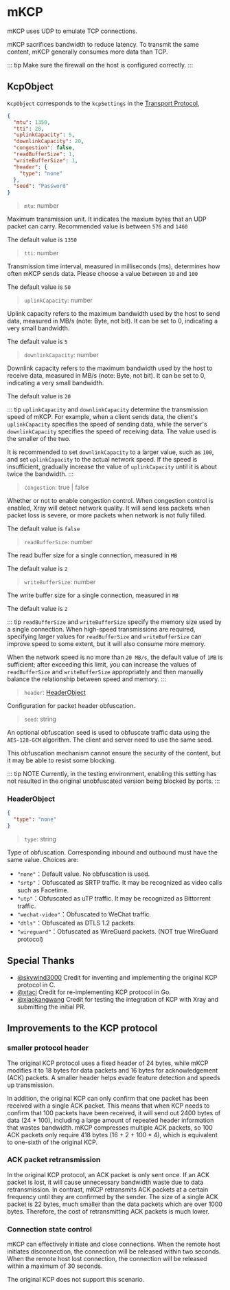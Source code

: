 # mKCP

mKCP uses UDP to emulate TCP connections.

mKCP sacrifices bandwidth to reduce latency. To transmit the same content, mKCP generally consumes more data than TCP.

::: tip
Make sure the firewall on the host is configured correctly.
:::

## KcpObject

`KcpObject` corresponds to the `kcpSettings` in the [Transport Protocol](../transport.md),

```json
{
  "mtu": 1350,
  "tti": 20,
  "uplinkCapacity": 5,
  "downlinkCapacity": 20,
  "congestion": false,
  "readBufferSize": 1,
  "writeBufferSize": 1,
  "header": {
    "type": "none"
  },
  "seed": "Password"
}
```

> `mtu`: number

Maximum transmission unit. It indicates the maxium bytes that an UDP packet can carry. Recommended value is between `576` and `1460`

The default value is `1350`

> `tti`: number

Transmission time interval, measured in milliseconds (ms), determines how often mKCP sends data. Please choose a value between `10` and `100`

The default value is `50`

> `uplinkCapacity`: number

Uplink capacity refers to the maximum bandwidth used by the host to send data, measured in MB/s (note: Byte, not bit). It can be set to 0, indicating a very small bandwidth.

The default value is `5`
 
> `downlinkCapacity`: number

Downlink capacity refers to the maximum bandwidth used by the host to receive data, measured in MB/s (note: Byte, not bit). It can be set to 0, indicating a very small bandwidth.

The default value is `20`

::: tip
`uplinkCapacity` and `downlinkCapacity` determine the transmission speed of mKCP. For example, when a client sends data, the client's `uplinkCapacity` specifies the speed of sending data, while the server's `downlinkCapacity` specifies the speed of receiving data. The value used is the smaller of the two.

It is recommended to set `downlinkCapacity` to a larger value, such as `100`, and set `uplinkCapacity` to the actual network speed. If the speed is insufficient, gradually increase the value of `uplinkCapacity` until it is about twice the bandwidth.
:::

> `congestion`: true | false

Whether or not to enable congestion control. 
When congestion control is enabled, Xray will detect network quality. It will send less packets when packet loss is severe, or more packets when network is not fully filled.

The default value is `false`

> `readBufferSize`: number

The read buffer size for a single connection, measured in `MB`

The default value is `2`

> `writeBufferSize`: number

The write buffer size for a single connection, measured in `MB`

The default value is `2`

::: tip
`readBufferSize` and `writeBufferSize` specify the memory size used by a single connection. When high-speed transmissions are required, specifying larger values for `readBufferSize` and `writeBufferSize` can improve speed to some extent, but it will also consume more memory.

When the network speed is no more than `20 MB/s`, the default value of `1MB` is sufficient; after exceeding this limit, you can increase the values of `readBufferSize` and `writeBufferSize` appropriately and then manually balance the relationship between speed and memory.
:::

> `header`: [HeaderObject](#headerobject)

Configuration for packet header obfuscation.

> `seed`: string

An optional obfuscation seed is used to obfuscate traffic data using the `AES-128-GCM` algorithm. The client and server need to use the same seed.

This obfuscation mechanism cannot ensure the security of the content, but it may be able to resist some blocking.

::: tip NOTE
Currently, in the testing environment, enabling this setting has not resulted in the original unobfuscated version being blocked by ports.
:::

### HeaderObject

```json
{
  "type": "none"
}
```

> `type`: string

Type of obfuscation. Corresponding inbound and outbound must have the same value. Choices are:

- `"none"`：Default value. No obfuscation is used.
- `"srtp"`：Obfuscated as SRTP traffic. It may be recognized as video calls such as Facetime.
- `"utp"`：Obfuscated as uTP traffic. It may be recognized as Bittorrent traffic.
- `"wechat-video"`：Obfuscated to WeChat traffic.
- `"dtls"`：Obfuscated as DTLS 1.2 packets.
- `"wireguard"`：Obfuscated as WireGuard packets. (NOT true WireGuard protocol)

## Special Thanks

- [@skywind3000](https://github.com/skywind3000) Credit for inventing and implementing the original KCP protocol in C.
- [@xtaci](https://github.com/xtaci) Credit for re-implementing KCP protocol in Go.
- [@xiaokangwang](https://github.com/xiaokangwang) Credit for testing the integration of KCP with Xray and submitting the initial PR.

## Improvements to the KCP protocol

### smaller protocol header

The original KCP protocol uses a fixed header of 24 bytes, while mKCP modifies it to 18 bytes for data packets and 16 bytes for acknowledgement (ACK) packets. A smaller header helps evade feature detection and speeds up transmission.

In addition, the original KCP can only confirm that one packet has been received with a single ACK packet. This means that when KCP needs to confirm that 100 packets have been received, it will send out 2400 bytes of data (24 * 100), including a large amount of repeated header information that wastes bandwidth. mKCP compresses multiple ACK packets, so 100 ACK packets only require 418 bytes (16 + 2 + 100 * 4), which is equivalent to one-sixth of the original KCP.

### ACK packet retransmission

In the original KCP protocol, an ACK packet is only sent once. If an ACK packet is lost, it will cause unnecessary bandwidth waste due to data retransmission. In contrast, mKCP retransmits ACK packets at a certain frequency until they are confirmed by the sender. The size of a single ACK packet is 22 bytes, much smaller than the data packets which are over 1000 bytes. Therefore, the cost of retransmitting ACK packets is much lower.

### Connection state control

mKCP can effectively initiate and close connections. When the remote host initiates disconnection, the connection will be released within two seconds. When the remote host lost connection, the connection will be released within a maximum of 30 seconds.

The original KCP does not support this scenario.
